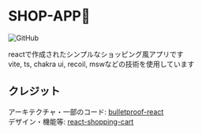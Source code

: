 # SHOP-APP🛒

![GitHub](https://img.shields.io/github/license/takeda0125/shop-app)

reactで作成されたシンプルなショッピング風アプリです  
vite, ts, chakra ui, recoil, mswなどの技術を使用しています

## クレジット

アーキテクチャ・一部のコード: [bulletproof-react](https://github.com/alan2207/bulletproof-react)  
デザイン・機能等: [react-shopping-cart](https://github.com/sivadass/react-shopping-cart)
